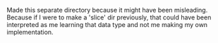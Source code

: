 Made this separate directory because it might have been misleading.
Because if I were to make a 'slice' dir previously, that could have been interpreted as me learning that data type
and not me making my own implementation.